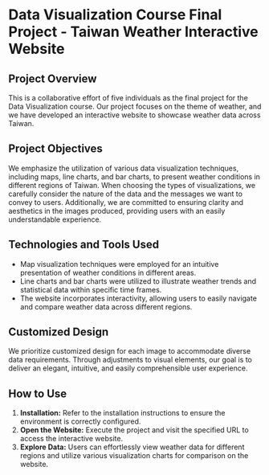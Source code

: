# Data Visualization Course Final Project - Taiwan Weather Interactive Website

## Project Overview

This is a collaborative effort of five individuals as the final project for the Data Visualization course. Our project focuses on the theme of weather, and we have developed an interactive website to showcase weather data across Taiwan.

## Project Objectives

We emphasize the utilization of various data visualization techniques, including maps, line charts, and bar charts, to present weather conditions in different regions of Taiwan. When choosing the types of visualizations, we carefully consider the nature of the data and the messages we want to convey to users. Additionally, we are committed to ensuring clarity and aesthetics in the images produced, providing users with an easily understandable experience.

## Technologies and Tools Used

- Map visualization techniques were employed for an intuitive presentation of weather conditions in different areas.
- Line charts and bar charts were utilized to illustrate weather trends and statistical data within specific time frames.
- The website incorporates interactivity, allowing users to easily navigate and compare weather data across different regions.

## Customized Design

We prioritize customized design for each image to accommodate diverse data requirements. Through adjustments to visual elements, our goal is to deliver an elegant, intuitive, and easily comprehensible user experience.

## How to Use

1. **Installation:** Refer to the installation instructions to ensure the environment is correctly configured.
2. **Open the Website:** Execute the project and visit the specified URL to access the interactive website.
3. **Explore Data:** Users can effortlessly view weather data for different regions and utilize various visualization charts for comparison on the website.

